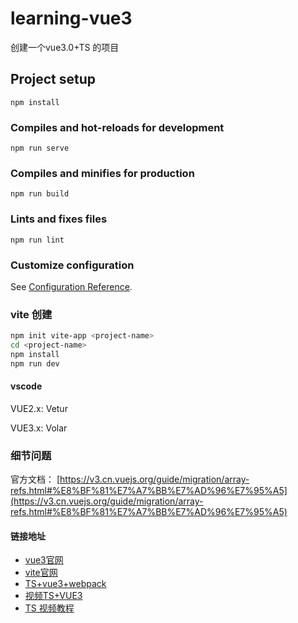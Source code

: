 # learning-vue3

创建一个vue3.0+TS 的项目

## Project setup
```
npm install
```

### Compiles and hot-reloads for development
```
npm run serve
```

### Compiles and minifies for production
```
npm run build
```

### Lints and fixes files
```
npm run lint
```

### Customize configuration
See [Configuration Reference](https://cli.vuejs.org/config/).



### vite 创建

```bash
npm init vite-app <project-name>
cd <project-name>
npm install
npm run dev
```



#### vscode


VUE2.x: Vetur

VUE3.x: Volar

### 细节问题

官方文档： [https://v3.cn.vuejs.org/guide/migration/array-refs.html#%E8%BF%81%E7%A7%BB%E7%AD%96%E7%95%A5](https://v3.cn.vuejs.org/guide/migration/array-refs.html#%E8%BF%81%E7%A7%BB%E7%AD%96%E7%95%A5)



#### 链接地址

* [vue3官网](https://v3.cn.vuejs.org/api/)
* [vite官网](https://cn.vitejs.dev/guide/#scaffolding-your-first-vite-project)
* [TS+vue3+webpack](https://24kcs.github.io/vue3_study/chapter3/01_%E8%AE%A4%E8%AF%86Vue3.html)
* [视频TS+VUE3](https://www.bilibili.com/video/BV1ra4y1H7ih?p=42)
* [TS 视频教程](https://www.bilibili.com/video/BV1Xy4y1v7S2?spm_id_from=333.999.0.0)




